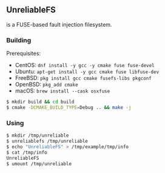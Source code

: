 ## UnreliableFS

is a FUSE-based fault injection filesystem.

### Building

Prerequisites:

- CentOS: `dnf install -y gcc -y cmake fuse fuse-devel`
- Ubuntu: `apt-get install -y gcc cmake fuse libfuse-dev`
- FreeBSD: `pkg install gcc cmake fusefs-libs pkgconf`
- OpenBSD: `pkg_add cmake`
- macOS: `brew install --cask osxfuse`

```sh
$ mkdir build && cd build
$ cmake -DCMAKE_BUILD_TYPE=Debug .. && make -j
```

### Using

```sh
$ mkdir /tmp/unreliable
$ unreliablefs /tmp/unreliable
$ echo "UnreliableFS" > /tmp/example/tmp/info
$ cat /tmp/info 
UnreliableFS
$ umount /tmp/unreliable
```
